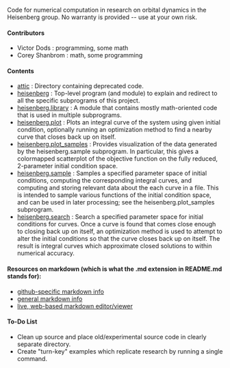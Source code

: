 Code for numerical computation in research on orbital dynamics in the Heisenberg group.
No warranty is provided -- use at your own risk.

#### Contributors

- Victor Dods    : programming, some math
- Corey Shanbrom : math, some programming

#### Contents

-   [attic](https://github.com/vdods/heisenberg/tree/master/attic) : Directory containing deprecated code.
-   [heisenberg](https://github.com/vdods/heisenberg/tree/master/heisenberg) : Top-level program
    (and module) to explain and redirect to all the specific subprograms of this project.
-   [heisenberg.library](https://github.com/vdods/heisenberg/tree/master/heisenberg/library) :
    A module that contains mostly math-oriented code that is used in multiple subprograms.
-   [heisenberg.plot](https://github.com/vdods/heisenberg/tree/master/heisenberg/plot) :
    Plots an integral curve of the system using given initial condition, optionally running an
    optimization method to find a nearby curve that closes back up on itself.
-   [heisenberg.plot_samples](https://github.com/vdods/heisenberg/tree/master/heisenberg/plot_samples) :
    Provides visualization of the data generated by the heisenberg.sample subprogram.  In particular,
    this gives a colormapped scatterplot of the objective function on the fully reduced, 2-parameter
    initial condition space.
-   [heisenberg.sample](https://github.com/vdods/heisenberg/tree/master/heisenberg/sample) :
    Samples a specified parameter space of initial conditions, computing the corresponding integral
    curves, and computing and storing relevant data about the each curve in a file.  This is intended
    to sample various functions of the initial condition space, and can be used in later processing;
    see the heisenberg.plot_samples subprogram.
-   [heisenberg.search](https://github.com/vdods/heisenberg/tree/master/heisenberg/search) :
    Search a specified parameter space for initial conditions for curves.  Once a curve is found
    that comes close enough to closing back up on itself, an optimization method is used to attempt
    to alter the initial conditions so that the curve closes back up on itself.  The result is
    integral curves which approximate closed solutions to within numerical accuracy.

#### Resources on markdown (which is what the .md extension in README.md stands for):

-   [github-specific markdown info](https://help.github.com/articles/github-flavored-markdown)
-   [general markdown info](https://help.github.com/articles/markdown-basics)
-   [live, web-based markdown editor/viewer](http://www.markdownviewer.com/)

#### To-Do List

-   Clean up source and place old/experimental source code in clearly separate directory.
-   Create "turn-key" examples which replicate research by running a single command.

